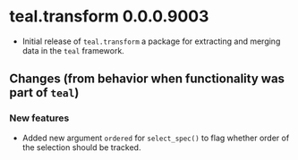 # teal.transform 0.0.0.9003

* Initial release of `teal.transform` a package for extracting and merging data in the `teal` framework.

## Changes (from behavior when functionality was part of `teal`)

### New features
* Added new argument `ordered` for `select_spec()` to flag whether order of the selection should be tracked.
